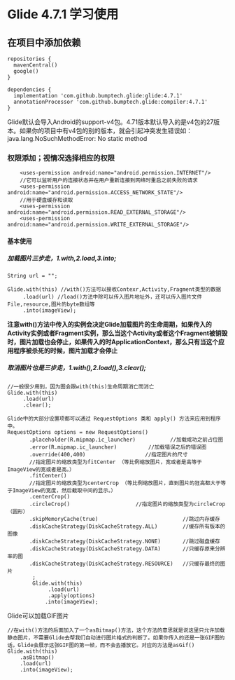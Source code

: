# Glide 4.7.1 学习使用

## 在项目中添加依赖
```
repositories {
  mavenCentral()
  google()
}

```
```
dependencies {
  implementation 'com.github.bumptech.glide:glide:4.7.1'
  annotationProcessor 'com.github.bumptech.glide:compiler:4.7.1'
}
```
Glide默认会导入Android的support-v4包。4.71版本默认导入的是v4包的27版本。如果你的项目中有v4包的别的版本，就会引起冲突发生错误如：
java.lang.NoSuchMethodError: No static method

### 权限添加；视情况选择相应的权限
```
    <uses-permission android:name="android.permission.INTERNET"/>	
    //它可以监听用户的连接状态并在用户重新连接到网络时重启之前失败的请求    
    <uses-permission android:name="android.permission.ACCESS_NETWORK_STATE"/>	
    //用于硬盘缓存和读取    
    <uses-permission android:name="android.permission.READ_EXTERNAL_STORAGE"/>    
    <uses-permission android:name="android.permission.WRITE_EXTERNAL_STORAGE"/>
```
#### 基本使用

##### 加载图片三步走，1.with,2.load,3.into;
```
String url = "";

Glide.with(this) //with()方法可以接收Contexr,Activity,Fragment类型的数据
     .load(url) //load()方法中除可以传入图片地址外，还可以传入图片文件File,resource,图片的byte数组等
     .into(imageView);
```
**注意with()方法中传入的实例会决定Glide加载图片的生命周期，如果传入的Activity实例或者Fragment实例，那么当这个Activity或者这个Fragment被销毁时，图片加载也会停止，如果传入的时ApplicationContext，那么只有当这个应用程序被杀死的时候，图片加载才会停止**

##### 取消图片也是三步走，1.with(),2.load(),3.clear();
```
//一般很少用到，因为图会跟with(this)生命周期消亡而消亡
Glide.with(this)
     .load(url) 
     .clear();  
```
```
Glide中的大部分设置项都可以通过 RequestOptions 类和 apply() 方法来应用到程序中。 
RequestOptions options = new RequestOptions()                
       .placeholder(R.mipmap.ic_launcher)	        //加载成功之前占位图 
       .error(R.mipmap.ic_launcher)			 //加载错误之后的错误图   
       .override(400,400)					//指定图片的尺寸                
       //指定图片的缩放类型为fitCenter （等比例缩放图片，宽或者是高等于ImageView的宽或者是高。）                
       .fitCenter()                
       //指定图片的缩放类型为centerCrop （等比例缩放图片，直到图片的狂高都大于等于ImageView的宽度，然后截取中间的显示。）
       .centerCrop()                
       .circleCrop()                     //指定图片的缩放类型为circleCrop （圆形）
       .skipMemoryCache(true)							//跳过内存缓存   
       .diskCacheStrategy(DiskCacheStrategy.ALL)		//缓存所有版本的图像  
       .diskCacheStrategy(DiskCacheStrategy.NONE)		//跳过磁盘缓存
       .diskCacheStrategy(DiskCacheStrategy.DATA)		//只缓存原来分辨率的图
       .diskCacheStrategy(DiskCacheStrategy.RESOURCE)	//只缓存最终的图片 
        ;        
        Glide.with(this)
             .load(url)               
             .apply(options)     
            .into(imageView);

```
Glide可以加载GIF图片
```
//在with()方法的后面加入了一个asBitmap()方法，这个方法的意思就是说这里只允许加载静态图片，不需要Glide去帮我们自动进行图片格式的判断了。如果你传入的还是一张GIF图的话，Glide会展示这张GIF图的第一帧，而不会去播放它。对应的方法是asGif()
Glide.with(this)
    .asBitmap()
    .load(url)
    .into(imageView);
```

